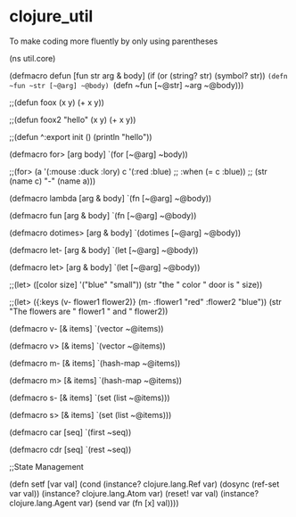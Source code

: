 # clojure_util
To make coding more fluently by only using parentheses

(ns util.core)

(defmacro defun
  [fun str arg & body]
  (if (or (string? str) (symbol? str))
    `(defn ~fun ~str [~@arg] ~@body)
    `(defn ~fun [~@str] ~arg ~@body)))
    
;;(defun foox (x y) (+ x y))

;;(defun foox2 "hello" (x y) (+ x y))

;;(defun ^:export init () (println "hello"))

(defmacro for>
  [arg body]
  `(for [~@arg] ~body))

;;(for> (a '(:mouse :duck :lory) c '(:red :blue)
;;        :when (= c :blue))
;;  (str (name c) "-" (name a)))

(defmacro lambda [arg & body]
  `(fn [~@arg] ~@body))

(defmacro fun [arg & body]
  `(fn [~@arg] ~@body))

(defmacro dotimes> [arg & body]
  `(dotimes [~@arg] ~@body))

(defmacro let- [arg & body]
  `(let [~@arg] ~@body))

(defmacro let> [arg & body]
  `(let [~@arg] ~@body))

;;(let> ([color size] '("blue" "small")) (str "the " color " door is " size))

;;(let> ({:keys (v- flower1 flower2)} (m- :flower1 "red" :flower2 "blue")) (str "The flowers are " flower1 " and " flower2))

(defmacro v-
  [& items]
  `(vector ~@items))

(defmacro v>
  [& items]
  `(vector ~@items))

(defmacro m-
  [& items]
  `(hash-map ~@items))

(defmacro m>
  [& items]
  `(hash-map ~@items))

(defmacro s-
  [& items]
  `(set (list ~@items)))

(defmacro s>
  [& items]
  `(set (list ~@items)))

(defmacro car
  [seq]
  `(first ~seq))

(defmacro cdr
  [seq]
  `(rest ~seq))

;;State Management

(defn setf [var val]
  (cond
    (instance? clojure.lang.Ref var) (dosync (ref-set var val))
    (instance? clojure.lang.Atom var) (reset! var val)
    (instance? clojure.lang.Agent var) (send var (fn [x] val))))



